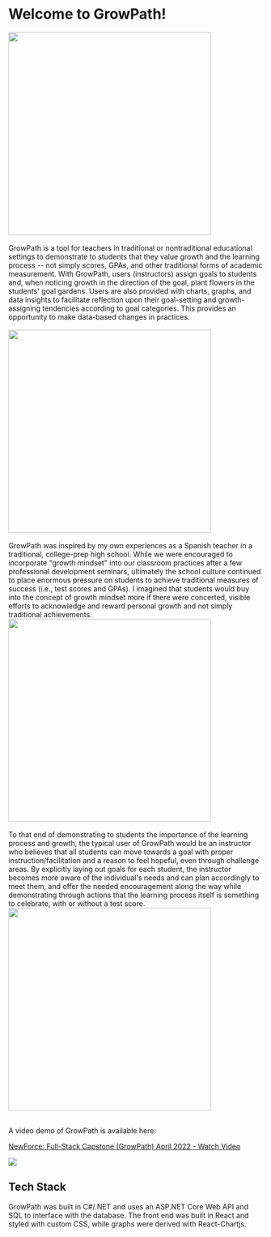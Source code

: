 # Welcome to GrowPath!

<img src="https://github.com/angela-therese/GrowPath-Project/blob/master/client/gp-project/src/images/Screenshots/LoginPage.png" width="400"> 
<br/>
<br/>
GrowPath is a tool for teachers in traditional or nontraditional educational settings to demonstrate to students that they value growth and the learning process -- not simply scores, GPAs, and other traditional forms of academic measurement. With GrowPath, users (instructors) assign goals to students and, when noticing growth in the direction of the goal, plant flowers in the students' goal gardens. Users are also provided with charts, graphs, and data insights to facilitate reflection upon their goal-setting and growth-assigning tendencies according to goal categories. This provides an opportunity to make data-based changes in practices. 
<br/>
<br/>
<img src="https://github.com/angela-therese/GrowPath-Project/blob/master/client/gp-project/src/images/Screenshots/UserPage.png" width="400">
<br/>
<br/>
GrowPath was inspired by my own experiences as a Spanish teacher in a traditional, college-prep high school. While we were encouraged to incorporate "growth mindset" into our classroom practices after a few professional development seminars, ultimately the school culture continued to place enormous pressure on students to achieve traditional measures of success (i.e., test scores and GPAs). I imagined that students would buy into the concept of growth mindset more if there were concerted, visible efforts to acknowledge and reward personal growth and not simply traditional achievements. 
<img src="https://github.com/angela-therese/GrowPath-Project/blob/master/client/gp-project/src/images/Screenshots/GoalDetails.png" width="400">
<br/>
<br/>
To that end of demonstrating to students the importance of the learning process and growth, the typical user of GrowPath would be an instructor who believes that all students can move towards a goal with proper instruction/facilitation and a reason to feel hopeful, even through challenge areas. By explicitly laying out goals for each student, the instructor becomes more aware of the individual's needs and can plan accordingly to meet them, and offer the needed encouragement along the way while demonstrating through actions that the learning process itself is something to celebrate, with or without a test score.   
<img src="https://github.com/angela-therese/GrowPath-Project/blob/master/client/gp-project/src/images/Screenshots/DataInsights.png" width="400">
<br/>
<br/>

A video demo of GrowPath is available here: 
  <a href="https://www.loom.com/share/df46026a29bb42329430221ad59d01d2">
    <p>NewForce: Full-Stack Capstone (GrowPath) April 2022 - Watch Video</p>
    <img style="max-width:300px;" src="https://cdn.loom.com/sessions/thumbnails/df46026a29bb42329430221ad59d01d2-with-play.gif">
  </a>

## Tech Stack

GrowPath was built in C#/.NET and uses an ASP.NET Core Web API and SQL to interface with the database. The front end was built in React and styled with custom CSS, while graphs were derived with React-Chartjs. 
